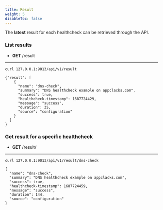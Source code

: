 ```yaml
---
title: Result
weight: 5
disableToc: false
---
```


The **latest** result for each healthcheck can be retrieved through the API.

### List results

- **GET** /result

---

```
curl 127.0.0.1:9013/api/v1/result

{"result": [
    {
      "name": "dns-check",
      "summary": "DNS healthcheck example on appclacks.com",
      "success": true,
      "healthcheck-timestamp": 1687724429,
      "message": "success",
      "duration": 35,
      "source": "configuration"
    }
  ]
}
```

### Get result for a specific healthcheck

- **GET** /result/<name>

---

```
curl 127.0.0.1:9013/api/v1/result/dns-check

{
  "name": "dns-check",
  "summary": "DNS healthcheck example on appclacks.com",
  "success": true,
  "healthcheck-timestamp": 1687724459,
  "message": "success",
  "duration": 144,
  "source": "configuration"
}
```
